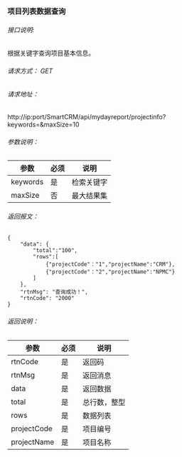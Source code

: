 ### 项目列表数据查询

###### 接口说明:
根据关键字查询项目基本信息。

###### 请求方式： GET

###### 请求地址： 

http://ip:port/SmartCRM/api/mydayreport/projectinfo?keywords=&maxSize=10

###### 参数说明：

参数 | 必须 | 说明
---|---|---
keywords | 是 | 检索关键字
maxSize | 否 | 最大结果集

###### 返回报文：

```
{
    "data": {
        "total":"100",
        "rows":[
            {"projectCode"："1","projectName":"CRM"},
            {"projectCode"："2","projectName":"NPMC"}
        ]
    },
    "rtnMsg": "查询成功！",
    "rtnCode": "2000"
}
```

###### 返回说明：

参数 | 必须 | 说明
---|---|---
rtnCode | 是 | 返回码
rtnMsg | 是 | 返回消息
data | 是 | 返回数据
total | 是 | 总行数，整型
rows | 是 | 数据列表
projectCode | 是 | 项目编号
projectName | 是 | 项目名称
